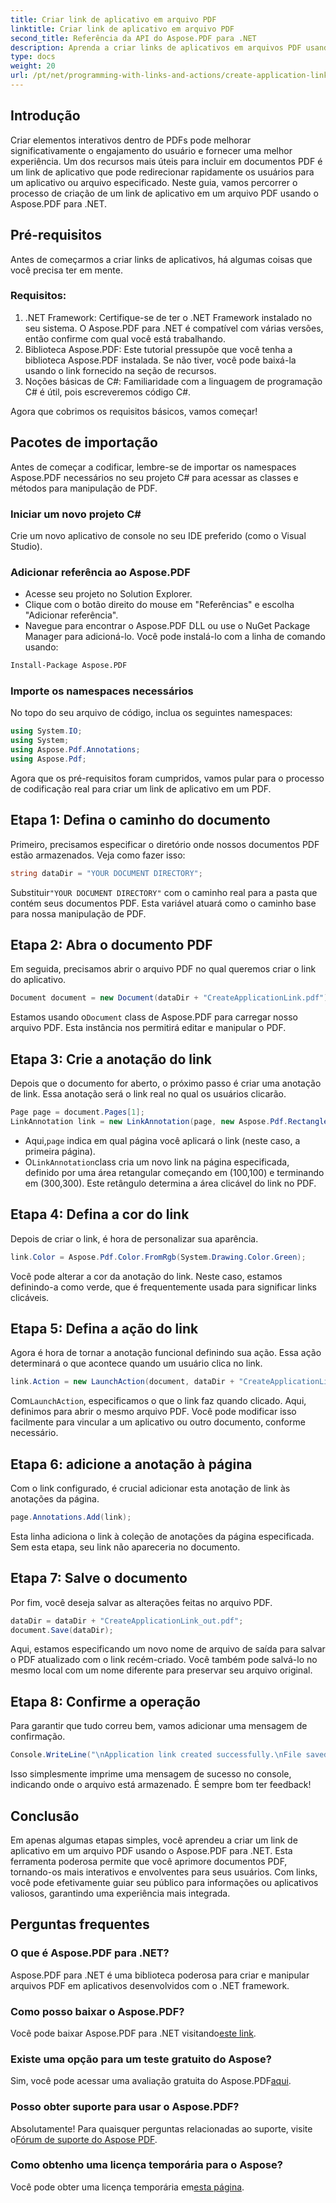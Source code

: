 ```yaml
---
title: Criar link de aplicativo em arquivo PDF
linktitle: Criar link de aplicativo em arquivo PDF
second_title: Referência da API do Aspose.PDF para .NET
description: Aprenda a criar links de aplicativos em arquivos PDF usando o Aspose.PDF para .NET. Guia passo a passo para melhorar a interatividade em seus PDFs.
type: docs
weight: 20
url: /pt/net/programming-with-links-and-actions/create-application-link/
---
```

## Introdução

Criar elementos interativos dentro de PDFs pode melhorar significativamente o engajamento do usuário e fornecer uma melhor experiência. Um dos recursos mais úteis para incluir em documentos PDF é um link de aplicativo que pode redirecionar rapidamente os usuários para um aplicativo ou arquivo especificado. Neste guia, vamos percorrer o processo de criação de um link de aplicativo em um arquivo PDF usando o Aspose.PDF para .NET.

## Pré-requisitos

Antes de começarmos a criar links de aplicativos, há algumas coisas que você precisa ter em mente. 

### Requisitos:
1. .NET Framework: Certifique-se de ter o .NET Framework instalado no seu sistema. O Aspose.PDF para .NET é compatível com várias versões, então confirme com qual você está trabalhando.
2. Biblioteca Aspose.PDF: Este tutorial pressupõe que você tenha a biblioteca Aspose.PDF instalada. Se não tiver, você pode baixá-la usando o link fornecido na seção de recursos. 
3. Noções básicas de C#: Familiaridade com a linguagem de programação C# é útil, pois escreveremos código C#.

Agora que cobrimos os requisitos básicos, vamos começar!

## Pacotes de importação

Antes de começar a codificar, lembre-se de importar os namespaces Aspose.PDF necessários no seu projeto C# para acessar as classes e métodos para manipulação de PDF.

### Iniciar um novo projeto C#
Crie um novo aplicativo de console no seu IDE preferido (como o Visual Studio).

### Adicionar referência ao Aspose.PDF
- Acesse seu projeto no Solution Explorer.
- Clique com o botão direito do mouse em "Referências" e escolha "Adicionar referência".
- Navegue para encontrar o Aspose.PDF DLL ou use o NuGet Package Manager para adicioná-lo. Você pode instalá-lo com a linha de comando usando:
```bash
Install-Package Aspose.PDF
```

### Importe os namespaces necessários
No topo do seu arquivo de código, inclua os seguintes namespaces:
```csharp
using System.IO;
using System;
using Aspose.Pdf.Annotations;
using Aspose.Pdf;
```

Agora que os pré-requisitos foram cumpridos, vamos pular para o processo de codificação real para criar um link de aplicativo em um PDF.

## Etapa 1: Defina o caminho do documento

Primeiro, precisamos especificar o diretório onde nossos documentos PDF estão armazenados. Veja como fazer isso:

```csharp
string dataDir = "YOUR DOCUMENT DIRECTORY";
```

 Substituir`"YOUR DOCUMENT DIRECTORY"` com o caminho real para a pasta que contém seus documentos PDF. Esta variável atuará como o caminho base para nossa manipulação de PDF.

## Etapa 2: Abra o documento PDF

Em seguida, precisamos abrir o arquivo PDF no qual queremos criar o link do aplicativo.

```csharp
Document document = new Document(dataDir + "CreateApplicationLink.pdf");
```

 Estamos usando o`Document` class de Aspose.PDF para carregar nosso arquivo PDF. Esta instância nos permitirá editar e manipular o PDF.

## Etapa 3: Crie a anotação do link

Depois que o documento for aberto, o próximo passo é criar uma anotação de link. Essa anotação será o link real no qual os usuários clicarão.

```csharp
Page page = document.Pages[1];
LinkAnnotation link = new LinkAnnotation(page, new Aspose.Pdf.Rectangle(100, 100, 300, 300));
```

-  Aqui,`page` indica em qual página você aplicará o link (neste caso, a primeira página).
-  O`LinkAnnotation`class cria um novo link na página especificada, definido por uma área retangular começando em (100,100) e terminando em (300,300). Este retângulo determina a área clicável do link no PDF.

## Etapa 4: Defina a cor do link

Depois de criar o link, é hora de personalizar sua aparência.

```csharp
link.Color = Aspose.Pdf.Color.FromRgb(System.Drawing.Color.Green);
```

Você pode alterar a cor da anotação do link. Neste caso, estamos definindo-a como verde, que é frequentemente usada para significar links clicáveis.

## Etapa 5: Defina a ação do link

Agora é hora de tornar a anotação funcional definindo sua ação. Essa ação determinará o que acontece quando um usuário clica no link.

```csharp
link.Action = new LaunchAction(document, dataDir + "CreateApplicationLink.pdf");
```

 Com`LaunchAction`, especificamos o que o link faz quando clicado. Aqui, definimos para abrir o mesmo arquivo PDF. Você pode modificar isso facilmente para vincular a um aplicativo ou outro documento, conforme necessário.

## Etapa 6: adicione a anotação à página

Com o link configurado, é crucial adicionar esta anotação de link às anotações da página.

```csharp
page.Annotations.Add(link);
```

Esta linha adiciona o link à coleção de anotações da página especificada. Sem esta etapa, seu link não apareceria no documento.

## Etapa 7: Salve o documento

Por fim, você deseja salvar as alterações feitas no arquivo PDF.

```csharp
dataDir = dataDir + "CreateApplicationLink_out.pdf";
document.Save(dataDir);
```

Aqui, estamos especificando um novo nome de arquivo de saída para salvar o PDF atualizado com o link recém-criado. Você também pode salvá-lo no mesmo local com um nome diferente para preservar seu arquivo original.

## Etapa 8: Confirme a operação

Para garantir que tudo correu bem, vamos adicionar uma mensagem de confirmação.

```csharp
Console.WriteLine("\nApplication link created successfully.\nFile saved at " + dataDir);
```

Isso simplesmente imprime uma mensagem de sucesso no console, indicando onde o arquivo está armazenado. É sempre bom ter feedback!

## Conclusão

Em apenas algumas etapas simples, você aprendeu a criar um link de aplicativo em um arquivo PDF usando o Aspose.PDF para .NET. Esta ferramenta poderosa permite que você aprimore documentos PDF, tornando-os mais interativos e envolventes para seus usuários. Com links, você pode efetivamente guiar seu público para informações ou aplicativos valiosos, garantindo uma experiência mais integrada.

## Perguntas frequentes

### O que é Aspose.PDF para .NET?  
Aspose.PDF para .NET é uma biblioteca poderosa para criar e manipular arquivos PDF em aplicativos desenvolvidos com o .NET framework.

### Como posso baixar o Aspose.PDF?  
 Você pode baixar Aspose.PDF para .NET visitando[este link](https://releases.aspose.com/pdf/net/).

### Existe uma opção para um teste gratuito do Aspose?  
 Sim, você pode acessar uma avaliação gratuita do Aspose.PDF[aqui](https://releases.aspose.com/).

### Posso obter suporte para usar o Aspose.PDF?  
 Absolutamente! Para quaisquer perguntas relacionadas ao suporte, visite o[Fórum de suporte do Aspose PDF](https://forum.aspose.com/c/pdf/10).

### Como obtenho uma licença temporária para o Aspose?  
 Você pode obter uma licença temporária em[esta página](https://purchase.aspose.com/temporary-license/).